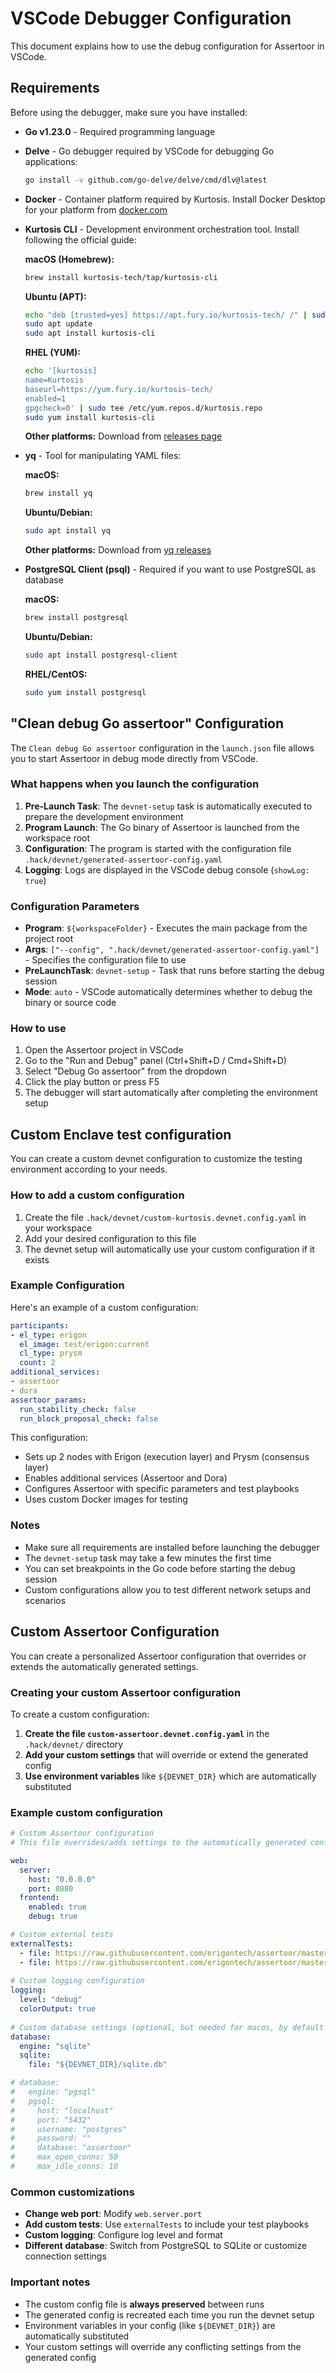 # VSCode Debugger Configuration

This document explains how to use the debug configuration for Assertoor in VSCode.

## Requirements

Before using the debugger, make sure you have installed:

- **Go v1.23.0** - Required programming language
- **Delve** - Go debugger required by VSCode for debugging Go applications:

  ```bash
  go install -v github.com/go-delve/delve/cmd/dlv@latest
  ```

- **Docker** - Container platform required by Kurtosis. Install Docker Desktop for your platform from [docker.com](https://www.docker.com/products/docker-desktop/)
- **Kurtosis CLI** - Development environment orchestration tool. Install following the official guide:
  
  **macOS (Homebrew):**

  ```bash
  brew install kurtosis-tech/tap/kurtosis-cli
  ```
  
  **Ubuntu (APT):**

  ```bash
  echo "deb [trusted=yes] https://apt.fury.io/kurtosis-tech/ /" | sudo tee /etc/apt/sources.list.d/kurtosis.list
  sudo apt update
  sudo apt install kurtosis-cli
  ```
  
  **RHEL (YUM):**

  ```bash
  echo '[kurtosis]
  name=Kurtosis
  baseurl=https://yum.fury.io/kurtosis-tech/
  enabled=1
  gpgcheck=0' | sudo tee /etc/yum.repos.d/kurtosis.repo
  sudo yum install kurtosis-cli
  ```
  
  **Other platforms:** Download from [releases page](https://github.com/kurtosis-tech/kurtosis-cli-release-artifacts/releases)

- **yq** - Tool for manipulating YAML files:
  
  **macOS:**

  ```bash
  brew install yq
  ```
  
  **Ubuntu/Debian:**

  ```bash
  sudo apt install yq
  ```
  
  **Other platforms:** Download from [yq releases](https://github.com/mikefarah/yq/releases)

- **PostgreSQL Client (psql)** - Required if you want to use PostgreSQL as database
  
  **macOS:**

  ```bash
  brew install postgresql
  ```
  
  **Ubuntu/Debian:**

  ```bash
  sudo apt install postgresql-client
  ```
  
  **RHEL/CentOS:**
  
  ```bash
  sudo yum install postgresql
  ```

## "Clean debug Go assertoor" Configuration

The `Clean debug Go assertoor` configuration in the `launch.json` file allows you to start Assertoor in debug mode directly from VSCode.

### What happens when you launch the configuration

1. **Pre-Launch Task**: The `devnet-setup` task is automatically executed to prepare the development environment
2. **Program Launch**: The Go binary of Assertoor is launched from the workspace root
3. **Configuration**: The program is started with the configuration file `.hack/devnet/generated-assertoor-config.yaml`
4. **Logging**: Logs are displayed in the VSCode debug console (`showLog: true`)

### Configuration Parameters

- **Program**: `${workspaceFolder}` - Executes the main package from the project root
- **Args**: `["--config", ".hack/devnet/generated-assertoor-config.yaml"]` - Specifies the configuration file to use
- **PreLaunchTask**: `devnet-setup` - Task that runs before starting the debug session
- **Mode**: `auto` - VSCode automatically determines whether to debug the binary or source code

### How to use

1. Open the Assertoor project in VSCode
2. Go to the "Run and Debug" panel (Ctrl+Shift+D / Cmd+Shift+D)
3. Select "Debug Go assertoor" from the dropdown
4. Click the play button or press F5
5. The debugger will start automatically after completing the environment setup

## Custom Enclave test configuration

You can create a custom devnet configuration to customize the testing environment according to your needs.

### How to add a custom configuration

1. Create the file `.hack/devnet/custom-kurtosis.devnet.config.yaml` in your workspace
2. Add your desired configuration to this file
3. The devnet setup will automatically use your custom configuration if it exists

### Example Configuration

Here's an example of a custom configuration:

```yaml
participants:
- el_type: erigon
  el_image: test/erigon:current
  cl_type: prysm
  count: 2
additional_services:
- assertoor
- dora
assertoor_params:
  run_stability_check: false
  run_block_proposal_check: false
```

This configuration:

- Sets up 2 nodes with Erigon (execution layer) and Prysm (consensus layer)
- Enables additional services (Assertoor and Dora)
- Configures Assertoor with specific parameters and test playbooks
- Uses custom Docker images for testing

### Notes

- Make sure all requirements are installed before launching the debugger
- The `devnet-setup` task may take a few minutes the first time
- You can set breakpoints in the Go code before starting the debug session
- Custom configurations allow you to test different network setups and scenarios

## Custom Assertoor Configuration

You can create a personalized Assertoor configuration that overrides or extends the automatically generated settings.

### Creating your custom Assertoor configuration

To create a custom configuration:

1. **Create the file `custom-assertoor.devnet.config.yaml`** in the `.hack/devnet/` directory
2. **Add your custom settings** that will override or extend the generated config
3. **Use environment variables** like `${DEVNET_DIR}` which are automatically substituted

### Example custom configuration

```yaml
# Custom Assertoor configuration
# This file overrides/adds settings to the automatically generated config

web:
  server:
    host: "0.0.0.0"
    port: 8080
  frontend:
    enabled: true
    debug: true

# Custom external tests
externalTests:
  - file: https://raw.githubusercontent.com/erigontech/assertoor/master/playbooks/stable/block-proposal-check.yaml
  - file: https://raw.githubusercontent.com/erigontech/assertoor/master/playbooks/dev/tx-pool-check-short.yaml
  
# Custom logging configuration
logging:
  level: "debug"
  colorOutput: true
  
# Custom database settings (optional, but needed for macos, by default it uses /app folder, that is not writable)
database:
  engine: "sqlite"
  sqlite:
    file: "${DEVNET_DIR}/sqlite.db"

# database:
#   engine: "pgsql"
#   pgsql:
#     host: "localhost"
#     port: "5432"
#     username: "postgres"
#     password: ""
#     database: "assertoor"
#     max_open_conns: 50
#     max_idle_conns: 10
```

### Common customizations

- **Change web port**: Modify `web.server.port`
- **Add custom tests**: Use `externalTests` to include your test playbooks
- **Custom logging**: Configure log level and format
- **Different database**: Switch from PostgreSQL to SQLite or customize connection settings

### Important notes

- The custom config file is **always preserved** between runs
- The generated config is recreated each time you run the devnet setup
- Environment variables in your config (like `${DEVNET_DIR}`) are automatically substituted
- Your custom settings will override any conflicting settings from the generated config
